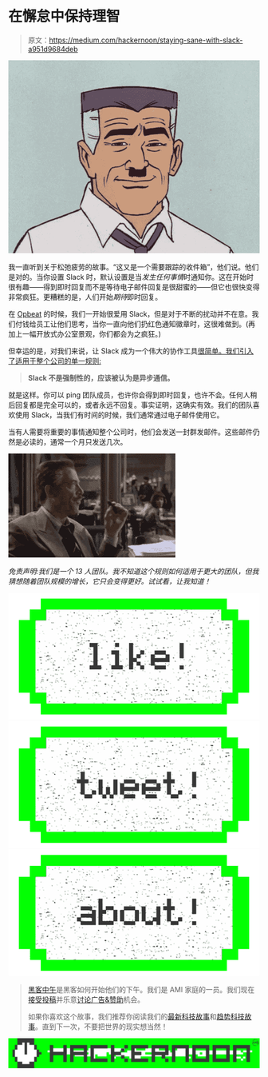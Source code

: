 # 在懈怠中保持理智

> 原文：<https://medium.com/hackernoon/staying-sane-with-slack-a951d9684deb>

![](img/181a449e4401b49078d2878fbc558dbd.png)

我一直听到关于松弛疲劳的故事。“这又是一个需要跟踪的收件箱”，他们说。他们是对的。当你设置 Slack 时，默认设置是当*发生任何事情*时通知你。这在开始时很有趣——得到即时回复而不是等待电子邮件回复是很甜蜜的——但它也很快变得非常疯狂。更糟糕的是，人们开始*期待*即时回复。

在 [Opbeat](https://opbeat.com) 的时候，我们一开始很爱用 Slack，但是对于不断的扰动并不在意。我们付钱给员工让他们思考，当你一直向他们扔红色通知徽章时，这很难做到。(再加上一幅开放式办公室景观，你们都会为之疯狂。)

但幸运的是，对我们来说，让 Slack 成为一个伟大的协作工具[很简单。我们引入了适用于整个公司的单一规则:](https://hackernoon.com/tagged/tool)

> **Slack 不是强制性的，应该被认为是异步通信。**

就是这样。你可以 ping 团队成员，也许你会得到即时回复，也许不会。任何人稍后回复都是完全可以的，或者永远不回复。事实证明，这确实有效。我们的团队喜欢使用 Slack，当我们有时间的时候，我们通常通过电子邮件使用它。

当有人需要将重要的事情通知整个公司时，他们会发送一封群发邮件。这些邮件仍然是必读的，通常一个月只发送几次。

![](img/eec22d809408adf1b25940f5d0de7616.png)

*免责声明:我们是一个 13 人团队。我不知道这个规则如何适用于更大的团队，但我猜想随着团队规模的增长，它只会变得更好。试试看，让我知道！*

[![](img/50ef4044ecd4e250b5d50f368b775d38.png)](http://bit.ly/HackernoonFB)[![](img/979d9a46439d5aebbdcdca574e21dc81.png)](https://goo.gl/k7XYbx)[![](img/2930ba6bd2c12218fdbbf7e02c8746ff.png)](https://goo.gl/4ofytp)

> [黑客中午](http://bit.ly/Hackernoon)是黑客如何开始他们的下午。我们是 AMI 家庭的一员。我们现在[接受投稿](http://bit.ly/hackernoonsubmission)并乐意[讨论广告&赞助](mailto:partners@amipublications.com)机会。
> 
> 如果你喜欢这个故事，我们推荐你阅读我们的[最新科技故事](http://bit.ly/hackernoonlatestt)和[趋势科技故事](https://hackernoon.com/trending)。直到下一次，不要把世界的现实想当然！

![](img/be0ca55ba73a573dce11effb2ee80d56.png)